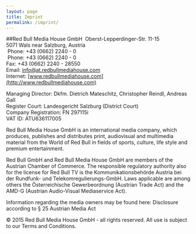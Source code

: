 ```yaml
---
layout: page
title: Imprint
permalink: /imprint/
---
```


##Red Bull Media House GmbH
 Oberst-Lepperdinger-Str. 11-15<br/>
5071 Wals near Salzburg, Austria<br/>
 Phone: +43 (0662) 2240 - 0 <br/>
 Phone: +43 (0662) 2240 - 0 <br/>
Fax: +43 (0662) 2240 - 28550 <br/>
Email: [info@at.redbullmediahouse.com](mailto:info@at.redbullmediahouse.com)<br/>
Internet: [www.redbullmediahouse.com](http://www.redbullmediahouse.com)<br/>

Managing Director: Dkfm. Dietrich Mateschitz, Christopher Reindl, Andreas Gall<br/>
Register Court: Landesgericht Salzburg (District Court) <br/>
Company Registration: FN 297115i <br/>
VAT ID: ATU636117005 

Red Bull Media House GmbH is an international media company, which produces, publishes and distributes print, audiovisual and multimedia material from the World of Red Bull in fields of sports, culture, life style and premium entertainment.

Red Bull GmbH and Red Bull Media House GmbH are members of the Austrian Chamber of Commerce. The responsible regulatory authority also for the license for Red Bull TV is the Kommunikationsbehörde Austria bei der Rundfunk- und Telekomregulierungs-GmbH. Laws applicable are among others the Österreichische Gewerbeordnung (Austrian Trade Act) and the AMD-G (Austrian Audio-Visual Mediaservice Act).

Information regarding the media owners may be found here: Disclosure according to § 25 Austrian Media Act

© 2015 Red Bull Media House GmbH - all rights reserved. All use is subject to our Terms and Conditions.

